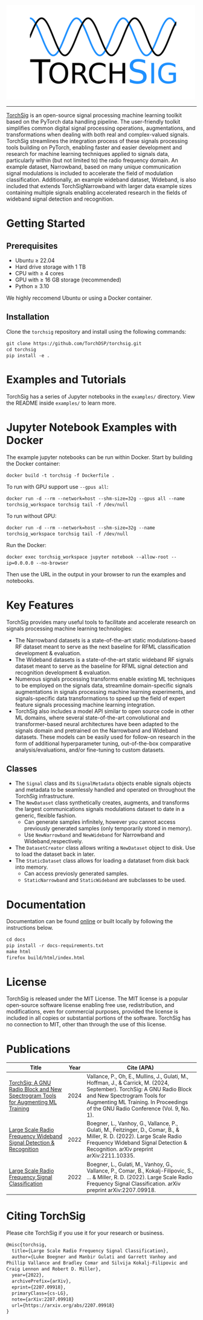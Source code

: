 <a align="center" href="https://torchsig.com">
    <picture>
        <source media="(prefers-color-scheme: dark)" srcset="docs/torchsig_logo_white_dodgerblue.png">
        <img src="docs/logo.png" width="500">
    </picture>
</a>

-----

[TorchSig](https://torchsig.com) is an open-source signal processing machine learning toolkit based on the PyTorch data handling pipeline. The user-friendly toolkit simplifies common digital signal processing operations, augmentations, and transformations when dealing with both real and complex-valued signals. TorchSig streamlines the integration process of these signals processing tools building on PyTorch, enabling faster and easier development and research for machine learning techniques applied to signals data, particularly within (but not limited to) the radio frequency domain. An example dataset, Narrowband, based on many unique communication signal modulations is included to accelerate the field of modulation classification. Additionally, an example wideband dataset, Wideband, is also included that extends TorchSigNarrowband with larger data example sizes containing multiple signals enabling accelerated research in the fields of wideband signal detection and recognition.

# Getting Started

## Prerequisites
- Ubuntu &ge; 22.04
- Hard drive storage with 1 TB
- CPU with &ge; 4 cores
- GPU with &ge; 16 GB storage (recommended)
- Python &ge; 3.10

We highly reccomend Ubuntu or using a Docker container.

## Installation
Clone the `torchsig` repository and install using the following commands:
```
git clone https://github.com/TorchDSP/torchsig.git
cd torchsig
pip install -e .
```
 
# Examples and Tutorials

TorchSig has a series of Jupyter notebooks in the `examples/` directory. View the README inside `examples/` to learn more.

# Jupyter Notebook Examples with Docker
The example jupyter notebooks can be run within Docker. Start by building the Docker container:

```
docker build -t torchsig -f Dockerfile .
```

To run with GPU support use `--gpus all`:
```
docker run -d --rm --network=host --shm-size=32g --gpus all --name torchsig_workspace torchsig tail -f /dev/null
```

To run without GPU:
```
docker run -d --rm --network=host --shm-size=32g --name torchsig_workspace torchsig tail -f /dev/null
```

Run the Docker:
```
docker exec torchsig_workspace jupyter notebook --allow-root --ip=0.0.0.0 --no-browser
```

Then use the URL in the output in your browser to run the examples and notebooks.


# Key Features
TorchSig provides many useful tools to facilitate and accelerate research on signals processing machine learning technologies:
- The Narrowband datasets is a state-of-the-art static modulations-based RF dataset meant to serve as the next baseline for RFML classification development & evaluation.
- The Wideband datasets is a state-of-the-art static wideband RF signals dataset meant to serve as the baseline for RFML signal detection and recognition development & evaluation.
- Numerous signals processing transforms enable existing ML techniques to be employed on the signals data, streamline domain-specific signals augmentations in signals processing machine learning experiments, and signals-specific data transformations to speed up the field of expert feature signals processing machine learning integration.
- TorchSig also includes a model API similar to open source code in other ML domains, where several state-of-the-art convolutional and transformer-based neural architectures have been adapted to the signals domain and pretrained on the Narrowband and Wideband datasets. These models can be easily used for follow-on research in the form of additional hyperparameter tuning, out-of-the-box comparative analysis/evaluations, and/or fine-tuning to custom datasets.

## Classes
- The `Signal` class and its `SignalMetadata` objects enable signals objects and metadata to be seamlessly handled and operated on throughout the TorchSig infrastructure.
- The `NewDataset` class synthetically creates, augments, and transforms the largest communications signals modulations dataset to date in a generic, flexible fashion.
  - Can generate samples infinitely, however you cannot access previously generated samples (only temporarily stored in memory).
  - Use `NewNarrowband` and `NewWideband` for Narrowband and Wideband,respectively.
- The `DatasetCreator` class allows writing a `NewDataset` object to disk. Use to load the dataset back in later.
- The `StaticDataset` class allows for loading a datataset from disk back into memory.
  - Can access previosly generated samples.
  - `StaticNarrowband` and `StaticWideband` are subclasses to be used.




# Documentation
Documentation can be found [online](https://torchsig.readthedocs.io/en/latest/) or built locally by following the instructions below.
```
cd docs
pip install -r docs-requirements.txt
make html
firefox build/html/index.html
```


# License
TorchSig is released under the MIT License. The MIT license is a popular open-source software license enabling free use, redistribution, and modifications, even for commercial purposes, provided the license is included in all copies or substantial portions of the software. TorchSig has no connection to MIT, other than through the use of this license.

# Publications
| Title | Year  | Cite (APA) |
| ----- | ----  | ---------- |
| [TorchSig: A GNU Radio Block and New Spectrogram Tools for Augmenting ML Training](https://events.gnuradio.org/event/24/contributions/628/) | 2024 | Vallance, P., Oh, E., Mullins, J., Gulati, M., Hoffman, J., & Carrick, M. (2024, September). TorchSig: A GNU Radio Block and New Spectrogram Tools for Augmenting ML Training. In Proceedings of the GNU Radio Conference (Vol. 9, No. 1). |
| [Large Scale Radio Frequency Wideband Signal Detection & Recognition](https://doi.org/10.48550/arXiv.2211.10335)| 2022 | Boegner, L., Vanhoy, G., Vallance, P., Gulati, M., Feitzinger, D., Comar, B., & Miller, R. D. (2022). Large Scale Radio Frequency Wideband Signal Detection & Recognition. arXiv preprint arXiv:2211.10335. |
| [Large Scale Radio Frequency Signal Classification](https://doi.org/10.48550/arXiv.2207.09918) | 2022 | Boegner, L., Gulati, M., Vanhoy, G., Vallance, P., Comar, B., Kokalj-Filipovic, S., ... & Miller, R. D. (2022). Large Scale Radio Frequency Signal Classification. arXiv preprint arXiv:2207.09918. |


# Citing TorchSig

Please cite TorchSig if you use it for your research or business.

```bibtext
@misc{torchsig,
  title={Large Scale Radio Frequency Signal Classification},
  author={Luke Boegner and Manbir Gulati and Garrett Vanhoy and Phillip Vallance and Bradley Comar and Silvija Kokalj-Filipovic and Craig Lennon and Robert D. Miller},
  year={2022},
  archivePrefix={arXiv},
  eprint={2207.09918},
  primaryClass={cs-LG},
  note={arXiv:2207.09918}
  url={https://arxiv.org/abs/2207.09918}
}
```
